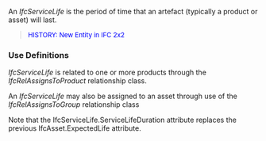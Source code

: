 ﻿An _IfcServiceLife_ is the period of time that an artefact (typically a product or asset) will last.

> <font color="#0000FF" size="-1">HISTORY: New Entity in IFC 2x2</font>

### Use Definitions
_IfcServiceLife_ is related to one or more products through the _IfcRelAssignsToProduct_ relationship class.

An _IfcServiceLife_ may also be assigned to an asset through use of the _IfcRelAssignsToGroup_ relationship class

Note that the IfcServiceLife.ServiceLifeDuration attribute replaces the previous IfcAsset.ExpectedLife attribute.
